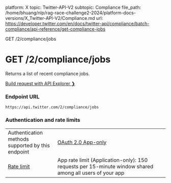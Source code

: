 platform: X
topic: Twitter-API-V2
subtopic: Compliance
file_path: /home/bhuang/nlp/rag-race-challenge2-2024/platform-docs-versions/X_Twitter-API-V2/Compliance.md
url: https://developer.twitter.com/en/docs/twitter-api/compliance/batch-compliance/api-reference/get-compliance-jobs

GET /2/compliance/jobs

# GET /2/compliance/jobs

Returns a list of recent compliance jobs.

[Build request with API Explorer ❯](https://developer.twitter.com/apitools/api?endpoint=%2F2%2Fcompliance%2Fjobs&method=get) 

### Endpoint URL

`https://api.twitter.com/2/compliance/jobs`  
  

### Authentication and rate limits

|     |     |
| --- | --- |
| Authentication methods  <br>supported by this endpoint | [OAuth 2.0 App-only](https://developer.twitter.com/en/docs/authentication/oauth-2-0/application-only "Use this method to obtain information in the context of an unauthenticated public user. This method is for developers that just need read-only access to public information. Click to learn how to obtain an OAuth 2.0 App Access Token.") |
| [Rate limit](https://developer.twitter.com/en/docs/rate-limits) | App rate limit (Application-only): 150 requests per 15-minute window shared among all users of your app |